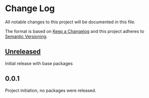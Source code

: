 # Change Log
All notable changes to this project will be documented in this file.

The format is based on [Keep a Changelog](http://keepachangelog.com/)
and this project adheres to [Semantic Versioning](http://semver.org/).

## [Unreleased]
Initial release with base packages

## 0.0.1
Project initiation, no packages were released.

[Unreleased]: https://bitbucket.org/leancode-team/corelibrary/branches/compare/devv0.0.1
